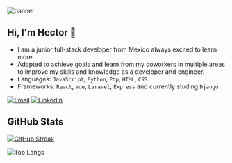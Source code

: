 
![banner](https://github.com/user-attachments/assets/566271e7-a89a-4d74-a553-dadac2095d0b)

## Hi, I'm Hector 👋

* I am a junior full-stack developer from Mexico always excited to learn more.
* Adapted to achieve goals and learn from my coworkers in multiple areas to improve my skills and knowledge as a developer and engineer.
* Languages: `JavaScript`, `Python`, `Php`, `HTML`, `CSS`.
* Frameworks: `React`, `Vue`, `Laravel`, `Express` and currently studing `Django`.

[![Email](https://img.shields.io/badge/Email-hectorgarx2@gmail.com-red?style=flat&logo=gmail)](mailto:hectorgarx2@gmail.com)
[![LinkedIn](https://img.shields.io/badge/🔗LinkedIn-Hector_Garcia-blue?style=flat&logo=linkedin)](https://www.linkedin.com/in/hector-garcia-garcia/)

## GitHub Stats
[![GitHub Streak](https://github-readme-streak-stats.herokuapp.com?user=Hecgarx2&theme=tokyonight-duo&hide_border=true&date_format=M%20j%5B%2C%20Y%5D)](https://git.io/streak-stats)

![Top Langs](https://github-readme-stats.vercel.app/api/top-langs/?username=Hecgarx2&layout=compact&theme=tokyonight)

